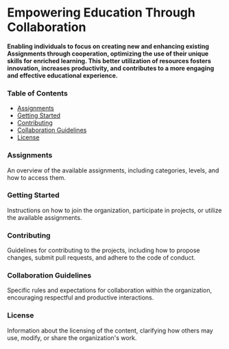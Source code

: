 # Empowering Education Through Collaboration
   
**Enabling individuals to focus on creating new and enhancing existing Assignments through cooperation, optimizing the use of their unique skills for enriched learning. This better utilization of resources fosters innovation, increases productivity, and contributes to a more engaging and effective educational experience.**

### Table of Contents
* [Assignments](#assignments)   
* [Getting Started](#getting-started)   
* [Contributing](#contributing)   
* [Collaboration Guidelines](#collaboration-guidelines)   
* [License](#license)   


### Assignments
An overview of the available assignments, including categories, levels, and how to access them.

### Getting Started
Instructions on how to join the organization, participate in projects, or utilize the available assignments.

### Contributing
Guidelines for contributing to the projects, including how to propose changes, submit pull requests, and adhere to the code of conduct.

### Collaboration Guidelines
Specific rules and expectations for collaboration within the organization, encouraging respectful and productive interactions.

### License
Information about the licensing of the content, clarifying how others may use, modify, or share the organization's work.

